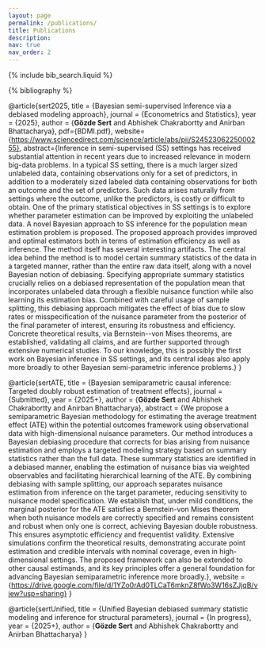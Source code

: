 ```yaml
---
layout: page
permalink: /publications/
title: Publications
description:
nav: true
nav_order: 2
---
```


<!-- _pages/publications.md -->

<!-- Bibsearch Feature -->

{% include bib_search.liquid %}

<div class="publications">

{% bibliography %}

</div>

@article{sert2025,
title = {Bayesian semi-supervised Inference via a debiased modeling approach},
journal = {Econometrics and Statistics},
year = {2025},
author = {<b>Gözde Sert</b> and Abhishek Chakrabortty and Anirban Bhattacharya},
pdf={BDMI.pdf},
website={https://www.sciencedirect.com/science/article/abs/pii/S2452306225000255},
abstract={Inference in semi-supervised (SS) settings has received substantial attention in recent years due to increased relevance in modern big-data problems. In a typical SS setting, there is a much larger sized unlabeled data, containing observations only for a set of predictors, in addition to a moderately sized labeled data containing observations for both an outcome and the set of predictors. Such data arises naturally from settings where the outcome, unlike the predictors, is costly or difficult to obtain. One of the primary statistical objectives in SS settings is to explore whether parameter estimation can be improved by exploiting the unlabeled data. A novel Bayesian approach to SS inference for the population mean estimation problem is proposed. The proposed approach provides improved and optimal estimators both in terms of estimation efficiency as well as inference. The method itself has several interesting artifacts. The central idea behind the method is to model certain summary statistics of the data in a targeted manner, rather than the entire raw data itself, along with a novel Bayesian notion of debiasing. Specifying appropriate summary statistics crucially relies on a debiased representation of the population mean that incorporates unlabeled data through a flexible nuisance function while also learning its estimation bias. Combined with careful usage of sample splitting, this debiasing approach mitigates the effect of bias due to slow rates or misspecification of the nuisance parameter from the posterior of the final parameter of interest, ensuring its robustness and efficiency. Concrete theoretical results, via Bernstein--von Mises theorems, are established, validating all claims, and are further supported through extensive numerical studies. To our knowledge, this is possibly the first work on Bayesian inference in SS settings, and its central ideas also apply more broadly to other Bayesian semi-parametric inference problems.}
}


@article{sertATE,
title = {Bayesian semiparametric causal inference:
Targeted doubly robust estimation of treatment
effects},
journal = {Submitted},
year = {2025+},
author = {<b>Gözde Sert</b> and Abhishek Chakrabortty and Anirban Bhattacharya},
abstract = {We propose a semiparametric Bayesian methodology for estimating the average treatment effect (ATE) within the potential outcomes framework using observational data with high-dimensional nuisance parameters. Our method introduces a Bayesian debiasing procedure that corrects for bias arising from nuisance estimation and employs a targeted modeling strategy based on summary statistics rather than the full data. These summary statistics are identified in a debiased manner, enabling the estimation of nuisance bias via weighted observables and facilitating hierarchical learning of the ATE. By combining debiasing with sample splitting, our approach separates nuisance estimation from inference on the target parameter, reducing sensitivity to nuisance model specification. We establish that, under mild conditions, the marginal posterior for the ATE satisfies a Bernstein-von Mises theorem when both nuisance models are correctly specified and remains consistent and robust when only one is correct, achieving Bayesian double robustness. This ensures asymptotic efficiency and frequentist validity. Extensive simulations confirm the theoretical results, demonstrating accurate point estimation and credible intervals with nominal coverage, even in high-dimensional settings. The proposed framework can also be extended to other causal estimands, and its key principles offer a general foundation for advancing Bayesian semiparametric inference more broadly.},
website = {https://drive.google.com/file/d/1YZo0rAd0TLCaT6mknZ8fWo3W16sZJjqB/view?usp=sharing}
}

@article{sertUnified,
title = {Unified Bayesian debiased summary statistic modeling and inference for structural parameters},
journal = {In progress},
year = {2025+},
author = {<b>Gözde Sert</b> and Abhishek Chakrabortty and Anirban Bhattacharya}
}
